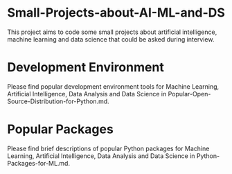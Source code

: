 # Small-Projects-about-AI-ML-and-DS
This project aims to code some small projects about artificial intelligence, machine learning and data science that could be asked during interview.

# Development Environment
Please find popular development environment tools for Machine Learning, Artificial Intelligence, Data Analysis and Data Science in Popular-Open-Source-Distribution-for-Python.md.

# Popular Packages
Please find brief descriptions of popular Python packages for Machine Learning, Artificial Intelligence, Data Analysis and Data Science in Python-Packages-for-ML.md.